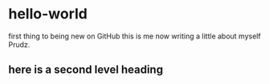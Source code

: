 # hello-world
first thing to being new on GitHub
this is me now writing a little about myself Prudz.
## here is a second level heading
